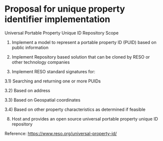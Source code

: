 # Proposal for unique property identifier implementation

Universal Portable Property Unique ID Repository Scope

1. Implement a model to represent a portable property ID (PUID) based on public information

2. Implement Repository based solution that can be cloned by RESO or other technology companies

3. Implement RESO standard signatures for:

3.1) Searching and returning one or more PUIDs

3.2) Based on address

3.3) Based on Geospatial coordinates

3.4) Based on other property characteristics as determined if feasible

8. Host and provides an open source universal portable property unique ID repository

Reference:
https://www.reso.org/universal-property-id/

